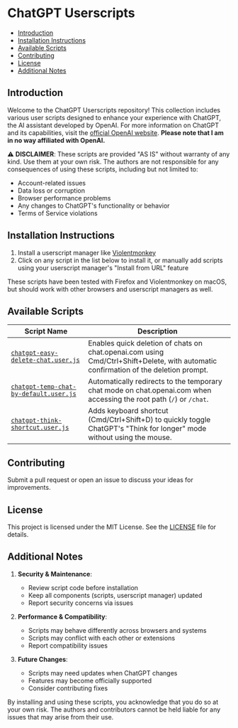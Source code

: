 # ChatGPT Userscripts

- [Introduction](#introduction)
- [Installation Instructions](#installation-instructions)
- [Available Scripts](#available-scripts)
- [Contributing](#contributing)
- [License](#license)
- [Additional Notes](#additional-notes)

## Introduction

Welcome to the ChatGPT Userscripts repository! This collection includes various user scripts designed to enhance your experience with ChatGPT, the AI assistant developed by OpenAI. For more information on ChatGPT and its capabilities, visit the [official OpenAI website](https://openai.com). **Please note that I am in no way affiliated with OpenAI.**

⚠️ **DISCLAIMER**: These scripts are provided "AS IS" without warranty of any kind. Use them at your own risk. The authors are not responsible for any consequences of using these scripts, including but not limited to:
- Account-related issues
- Data loss or corruption
- Browser performance problems
- Any changes to ChatGPT's functionality or behavior
- Terms of Service violations

## Installation Instructions

1. Install a userscript manager like [Violentmonkey](https://violentmonkey.github.io/)
2. Click on any script in the list below to install it, or manually add scripts using your userscript manager's "Install from URL" feature

These scripts have been tested with Firefox and Violentmonkey on macOS, but should work with other browsers and userscript managers as well.

## Available Scripts

| Script Name | Description |
|-------------|-------------|
| [`chatgpt-easy-delete-chat.user.js`](chatgpt-easy-delete-chat.user.js) | Enables quick deletion of chats on chat.openai.com using Cmd/Ctrl+Shift+Delete, with automatic confirmation of the deletion prompt. |
| [`chatgpt-temp-chat-by-default.user.js`](chatgpt-temp-chat-by-default.user.js) | Automatically redirects to the temporary chat mode on chat.openai.com when accessing the root path (`/`) or `/chat`. |
| [`chatgpt-think-shortcut.user.js`](chatgpt-think-shortcut.user.js) | Adds keyboard shortcut (Cmd/Ctrl+Shift+D) to quickly toggle ChatGPT's "Think for longer" mode without using the mouse. |

## Contributing

Submit a pull request or open an issue to discuss your ideas for improvements.

## License

This project is licensed under the MIT License. See the [LICENSE](LICENSE) file for details.

## Additional Notes

1. **Security & Maintenance**:
   - Review script code before installation
   - Keep all components (scripts, userscript manager) updated
   - Report security concerns via issues

2. **Performance & Compatibility**:
   - Scripts may behave differently across browsers and systems
   - Scripts may conflict with each other or extensions
   - Report compatibility issues

3. **Future Changes**:
   - Scripts may need updates when ChatGPT changes
   - Features may become officially supported
   - Consider contributing fixes

By installing and using these scripts, you acknowledge that you do so at your own risk. The authors and contributors cannot be held liable for any issues that may arise from their use. 
